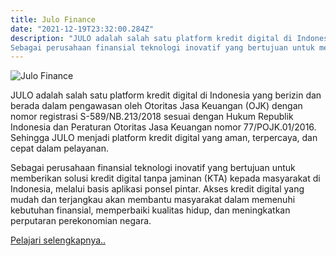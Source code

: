 ```yaml
---
title: Julo Finance
date: "2021-12-19T23:32:00.284Z"
description: "JULO adalah salah satu platform kredit digital di Indonesia yang berizin dan berada dalam pengawasan oleh Otoritas Jasa Keuangan (OJK) dengan nomor registrasi S-589/NB.213/2018 sesuai dengan Hukum Republik Indonesia dan Peraturan Otoritas Jasa Keuangan nomor 77/POJK.01/2016. Sehingga JULO menjadi platform kredit digital yang aman, terpercaya, dan cepat dalam pelayanan.
Sebagai perusahaan finansial teknologi inovatif yang bertujuan untuk memberikan solusi kredit digital tanpa jaminan (KTA) kepada masyarakat di Indonesia, melalui basis aplikasi ponsel pintar. Akses kredit digital yang mudah dan terjangkau akan membantu masyarakat dalam memenuhi kebutuhan finansial, memperbaiki kualitas hidup, dan meningkatkan perputaran perekonomian negara."
---
```


![Julo Finance](https://pycon.id/images/Logo_Julo.png)

JULO adalah salah satu platform kredit digital di Indonesia yang berizin dan berada dalam pengawasan oleh Otoritas Jasa Keuangan (OJK) dengan nomor registrasi S-589/NB.213/2018 sesuai dengan Hukum Republik Indonesia dan Peraturan Otoritas Jasa Keuangan nomor 77/POJK.01/2016. Sehingga JULO menjadi platform kredit digital yang aman, terpercaya, dan cepat dalam pelayanan.

Sebagai perusahaan finansial teknologi inovatif yang bertujuan untuk memberikan solusi kredit digital tanpa jaminan (KTA) kepada masyarakat di Indonesia, melalui basis aplikasi ponsel pintar. Akses kredit digital yang mudah dan terjangkau akan membantu masyarakat dalam memenuhi kebutuhan finansial, memperbaiki kualitas hidup, dan meningkatkan perputaran perekonomian negara.

[Pelajari selengkapnya..](https://www.julo.co.id/)
